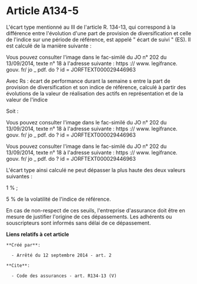# Article A134-5

L'écart type mentionné au III de l'article R. 134-13, qui correspond à la différence entre l'évolution d'une part de
provision de diversification et celle de l'indice sur une période de référence, est appelé " écart de suivi " (ES). Il est
calculé de la manière suivante : 

Vous pouvez consulter l'image dans le fac-similé du JO n° 202 du 13/09/2014, texte n° 18 à l'adresse suivante :  https ://
www. legifrance. gouv. fr/ jo _ pdf. do ? id = JORFTEXT000029446963 

Avec Rs : écart de performance durant la semaine s entre la part de provision de diversification et son indice de référence,
calculé à partir des évolutions de la valeur de réalisation des actifs en représentation et de la valeur de l'indice 

Soit : 

Vous pouvez consulter l'image dans le fac-similé du JO n° 202 du 13/09/2014, texte n° 18 à l'adresse suivante :  https ://
www. legifrance. gouv. fr/ jo _ pdf. do ? id = JORFTEXT000029446963 

Vous pouvez consulter l'image dans le fac-similé du JO n° 202 du 13/09/2014, texte n° 18 à l'adresse suivante :  https ://
www. legifrance. gouv. fr/ jo _ pdf. do ? id = JORFTEXT000029446963 

L'écart type ainsi calculé ne peut dépasser la plus haute des deux valeurs suivantes : 

1 % ; 

5 % de la volatilité de l'indice de référence. 

En cas de non-respect de ces seuils, l'entreprise d'assurance doit être en mesure de justifier l'origine de ces dépassements.
Les adhérents ou souscripteurs sont informés sans délai de ce dépassement.

**Liens relatifs à cet article**

	**Créé par**:

	  - Arrêté du 12 septembre 2014 - art. 2

	**Cite**:

	  - Code des assurances - art. R134-13 (V)
